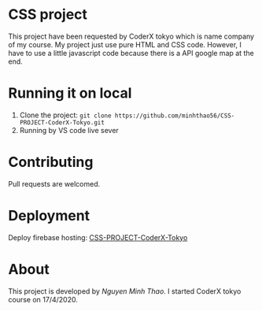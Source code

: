 # CSS project
This project have been requested by CoderX tokyo which is name company of my course. My project just use pure HTML and CSS code. However, I have to use a little javascript code because there is a API google map at the end.
# Running it on local
1. Clone the project:
`git clone https://github.com/minhthao56/CSS-PROJECT-CoderX-Tokyo.git`
2. Running by VS code live sever
# Contributing
Pull requests are welcomed.
# Deployment
Deploy firebase hosting: [CSS-PROJECT-CoderX-Tokyo](https://css-project-coderx-tokyo-6a193.web.app/)
# About
This project is developed by *Nguyen Minh Thao*. I started CoderX tokyo course on 17/4/2020.